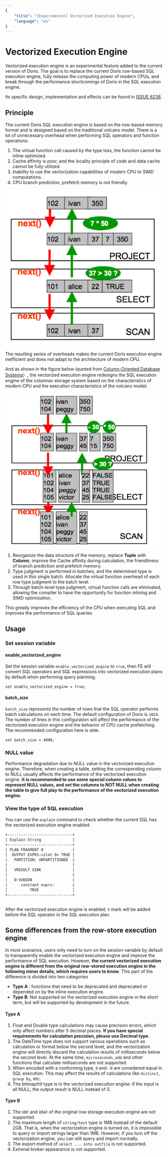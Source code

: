 ```yaml
---
{
    "title": "[Experimental] Vectorized Execution Engine",
    "language": "en"
}
---
```


<!-- 
Licensed to the Apache Software Foundation (ASF) under one
or more contributor license agreements.  See the NOTICE file
distributed with this work for additional information
regarding copyright ownership.  The ASF licenses this file
to you under the Apache License, Version 2.0 (the
"License"); you may not use this file except in compliance
with the License.  You may obtain a copy of the License at

  http://www.apache.org/licenses/LICENSE-2.0

Unless required by applicable law or agreed to in writing,
software distributed under the License is distributed on an
"AS IS" BASIS, WITHOUT WARRANTIES OR CONDITIONS OF ANY
KIND, either express or implied.  See the License for the
specific language governing permissions and limitations
under the License.
-->

# Vectorized Execution Engine

Vectorized execution engine is an experimental feature added to the current version of Doris. The goal is to replace the current Doris row-based SQL execution engine, fully release the computing power of modern CPUs, and break through the performance shortcomings of Doris in the SQL execution engine.

Its specific design, implementation and effects can be found in [ISSUE 6238](https://github.com/apache/incubator-doris/issues/6238).


## Principle

The current Doris SQL execution engine is based on the row-based memory format and is designed based on the traditional volcano model. There is a lot of unnecessary overhead when performing SQL operators and function operations:
1. The virtual function call caused by the type loss, the function cannot be inline optimized.
2. Cache affinity is poor, and the locality principle of code and data cache cannot be fully utilized.
3. Inability to use the vectorization capabilities of modern CPU to SIMD  computations.
4. CPU branch prediction, prefetch memory is not friendly.

![image.png](/docs/images/vectorized-execution-engine1.png)

The resulting series of overheads makes the current Doris execution engine inefficient and does not adapt to the architecture of modern CPU.


And as shown in the figure below (quoted from [Column-Oriented
Database Systems](https://web.stanford.edu/class/cs346/2015/notes/old/column.pdf)）, the vectorized execution engine redesigns the SQL execution engine of the columnar storage system based on the characteristics of modern CPU and the execution characteristics of the volcano model:

![image.png](/docs/images/vectorized-execution-engine2.png)

1. Reorganize the data structure of the memory, replace **Tuple** with **Column**, improve the Cache affinity during calculation, the friendliness of branch prediction and prefetch memory.
2. Type judgment is performed in batches, and the determined type is used in this single batch. Allocate the virtual function overhead of each row type judgment to the batch level.
3. Through batch-level type judgment, virtual function calls are eliminated, allowing the compiler to have the opportunity for function inlining and SIMD optimization.

This greatly improves the efficiency of the CPU when executing SQL and improves the performance of SQL queries.

## Usage

### Set session variable

#### enable_vectorized_engine
Set the session variable `enable_vectorized_engine` to `true`, then FE will convert SQL operators and SQL expressions into vectorized execution plans by default when performing query planning.
```
set enable_vectorized_engine = true;
```

#### batch_size
`batch_size` represents the number of rows that the SQL operator performs batch calculations on each time. The default configuration of Doris is `1024`. The number of lines in this configuration will affect the performance of the vectorized execution engine and the behavior of CPU cache prefetching. The recommended configuration here is `4096`.

```
set batch_size = 4096;
```

### NULL value
Performance degradation due to NULL value ​​in the vectorized execution engine. Therefore, when creating a table, setting the corresponding column to NULL usually affects the performance of the vectorized execution engine. **It is recommended to use some special column values ​​to represent NULL values, and set the columns to NOT NULL when creating the table to give full play to the performance of the vectorized execution engine.**

### View the type of SQL execution


You can use the `explain` command to check whether the current SQL has the vectorized execution engine enabled:

```
+-----------------------------+
| Explain String              |
+-----------------------------+
| PLAN FRAGMENT 0             |
|  OUTPUT EXPRS:<slot 0> TRUE |
|   PARTITION: UNPARTITIONED  |
|                             |
|   VRESULT SINK              |
|                             |
|   0:VUNION                  |
|      constant exprs:        |
|          TRUE               |
+-----------------------------+
                                       
```

After the vectorized execution engine is enabled,  `V` mark will be added before the SQL operator in the SQL execution plan.

## Some differences from the row-store execution engine

In most scenarios, users only need to turn on the session variable by default to transparently enable the vectorized execution engine and improve the performance of SQL execution. However, **the current vectorized execution engine is different from the original row-stored execution engine in the following minor details, which requires users to know**. This part of the difference is divided into two categories

* **Type A** : functions that need to be deprecated and deprecated or depended on by the inline execution engine.
* **Type B**: Not supported on the vectorized execution engine in the short term, but will be supported by development in the future.


#### Type A

1. Float and Double type calculations may cause precision errors, which only affect numbers after 5 decimal places. **If you have special requirements for calculation precision, please use Decimal type**.
2. The DateTime type does not support various operations such as calculation or format below the second level, and the vectorization engine will directly discard the calculation results of milliseconds below the second level. At the same time, `microseconds_add` and other functions that calculate milliseconds are not supported.
3. When encoded with a conforming type, `0` and `-0` are considered equal in SQL execution. This may affect the results of calculations like `distinct`, `group by`, etc.
4. The bitmap/hll type is in the vectorized execution engine: if the input is all NULL, the output result is NULL instead of 0.

#### Type B

1. The `UDF` and `UDAF` of the original row storage execution engine are not supported.
2. The maximum length of `string/text` type is 1MB instead of the default 2GB. That is, when the vectorization engine is turned on, it is impossible to query or import strings larger than 1MB. However, if you turn off the vectorization engine, you can still query and import normally.
3. The export method of `select ... into outfile` is not supported.
4. Extrenal broker appearance is not supported.
